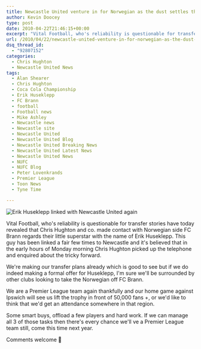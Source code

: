 ```yaml
---
title: Newcastle United venture in for Norwegian as the dust settles throughout Europe
author: Kevin Doocey
type: post
date: 2010-04-22T21:46:15+00:00
excerpt: "Vital Football, who's reliability is questionable for transfer stories have today revealed that Chris Hughton and co. made contact with Norwegian side FC Brann regards their little superstar with the name of Erik Huseklepp. This guy has been linked a fair few times to Newcastle and it's believed that in the early hours of Monday morning Chris Hughton  picked up the telephone and enquired about the tricky forward.."
url: /2010/04/22/newcastle-united-venture-in-for-norwegian-as-the-dust-settles-throughout-europe/
dsq_thread_id:
  - "92807152"
categories:
  - Chris Hughton
  - Newcastle United News
tags:
  - Alan Shearer
  - Chris Hughton
  - Coca Cola Championship
  - Erik Huseklepp
  - FC Brann
  - football
  - Football news
  - Mike Ashley
  - Newcastle news
  - Newcastle site
  - Newcastle United
  - Newcastle United Blog
  - Newcastle United Breaking News
  - Newcastle United Latest News
  - Newcastle United News
  - NUFC
  - NUFC Blog
  - Peter Lovenkrands
  - Premier League
  - Toon News
  - Tyne Time

---
```

![Erik Huseklepp linked with Newcastle United again](http://static.vg.no/uploaded/image/bilderigg/2006/05/10/1147288526924_395.jpg)

Vital Football, who's reliability is questionable for transfer stories have today revealed that Chris Hughton and co. made contact with Norwegian side FC Brann regards their little superstar with the name of Erik Huseklepp. This guy has been linked a fair few times to Newcastle and it's believed that in the early hours of Monday morning Chris Hughton picked up the telephone  and enquired about the tricky forward.

We're making our transfer plans already which is good to see but if we do indeed making a formal offer for Huseklepp, I'm sure we'll be surrounded by other clubs looking to take the Norwegian off FC Brann.

We are a Premier League team again thankfully and our home game against Ipswich will see us lift the trophy in front of 50,000 fans +, or we'd like to think that we'd get an attendance somewhere in that region.

Some smart buys, offload a few players and hard work. If we can manage all 3 of those tasks then there's every chance we'll ve a Premier League team still, come this time next year.

Comments welcome 🙂
